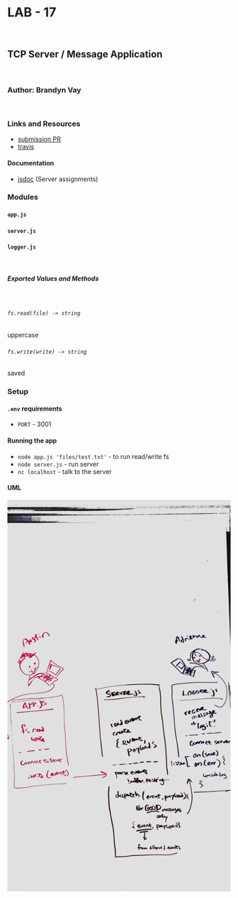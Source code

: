 # LAB - 17
​
## TCP Server / Message Application
​
### Author: Brandyn Vay
​
### Links and Resources
* [submission PR](http://xyz.com)
* [travis](http://xyz.com)
​
#### Documentation
* [jsdoc](http://xyz.com) (Server assignments)
​
### Modules
#### `app.js`
#### `server.js`
#### `logger.js`
​
##### Exported Values and Methods
​
###### `fs.read(file) -> string`
uppercase
​
###### `fs.write(write) -> string`
saved
​
### Setup
#### `.env` requirements
* `PORT` - 3001
​
#### Running the app
* `node app.js 'files/test.txt'` - to run read/write fs
* `node server.js` - run server
* `nc localhost` - talk to the server
  
#### UML
![UML](./assets/UML.jpeg)